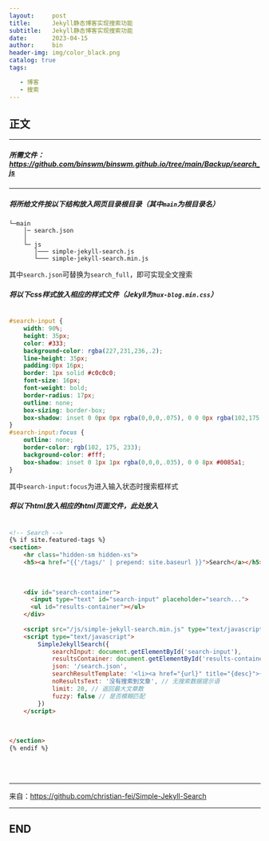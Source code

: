 ```yaml
---
layout:     post
title:      Jekyll静态博客实现搜索功能
subtitle:   Jekyll静态博客实现搜索功能
date:       2023-04-15
author:     bin
header-img: img/color_black.png
catalog: true
tags:

   - 博客
   - 搜索
---
```




## 正文



---

##### 所需文件：<https://github.com/binswm/binswm.github.io/tree/main/Backup/search_js>

---



##### 将所给文件按以下结构放入网页目录根目录（其中`main`为根目录名）

```
└─main
    │─ search.json
    │
    └─ js
       │─── simple-jekyll-search.js
       └─── simple-jekyll-search.min.js

```

其中`search.json`可替换为`search_full`，即可实现全文搜索



##### 将以下css样式放入相应的样式文件（Jekyll为`hux-blog.min.css`）

```css

#search-input {
    width: 90%;
    height: 35px;
    color: #333;
    background-color: rgba(227,231,236,.2);
    line-height: 35px;
    padding:0px 16px;
    border: 1px solid #c0c0c0;
    font-size: 16px;
    font-weight: bold;
    border-radius: 17px;
    outline: none;
    box-sizing: border-box;
    box-shadow: inset 0 0px 0px rgba(0,0,0,.075), 0 0 0px rgba(102,175,233,.6);
}
#search-input:focus {
    outline: none;
    border-color: rgb(102, 175, 233);
    background-color: #fff;
    box-shadow: inset 0 1px 1px rgba(0,0,0,.035), 0 0 8px #0085a1;
}

```

其中`search-input:focus`为进入输入状态时搜索框样式



##### 将以下html放入相应的html页面文件，此处放入

```html

<!-- Search -->
{% if site.featured-tags %}
<section>
	<hr class="hidden-sm hidden-xs">
	<h5><a href="{{'/tags/' | prepend: site.baseurl }}">Search</a></h5>
	
	
	
	<div id="search-container">
	  <input type="text" id="search-input" placeholder="search...">
	  <ul id="results-container"></ul>
	</div>
	
	<script src="/js/simple-jekyll-search.min.js" type="text/javascript"></script>
	<script type="text/javascript">
		SimpleJekyllSearch({
			searchInput: document.getElementById('search-input'),
			resultsContainer: document.getElementById('results-container'),
			json: '/search.json',
			searchResultTemplate: '<li><a href="{url}" title="{desc}">{title}</a></li>', // 文章列表模板
			noResultsText: '没有搜索到文章', // 无搜索数据提示语
			limit: 20, // 返回最大文章数
			fuzzy: false // 是否模糊匹配
		})
	</script>
	
	
	
</section>
{% endif %}

```

<br>

<br>





---



来自：https://github.com/christian-fei/Simple-Jekyll-Search



---

## END
